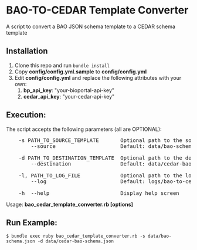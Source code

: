 BAO-TO-CEDAR Template Converter
=======================
A script to convert a BAO JSON schema template to a CEDAR schema template

Installation
----------------
1. Clone this repo and run `bundle install`
2. Copy __config/config.yml.sample__ to __config/config.yml__
3. Edit __config/config.yml__ and replace the following attributes with your own:
    1. __bp_api_key__: "your-bioportal-api-key"
    2. __cedar_api_key__: "your-cedar-api-key"

Execution:
----------------
The script accepts the following parameters (all are OPTIONAL):
<pre>
    -s PATH_TO_SOURCE_TEMPLATE       Optional path to the source template file 
        --source                     Default: data/bao-schema.json
        
    -d PATH_TO_DESTINATION_TEMPLATE  Optional path to the destination template file
        --destination                Default: data/cedar-bao-schema.json
     
    -l, PATH_TO_LOG_FILE             Optional path to the log file        
        --log                        Default: logs/bao-to-cedar.log
         
    -h  --help                       Display help screen
</pre>

Usage: __bao_cedar_template_converter.rb [options]__

Run Example:
---------------
`$ bundle exec ruby bao_cedar_template_converter.rb -s data/bao-schema.json -d data/cedar-bao-schema.json`

